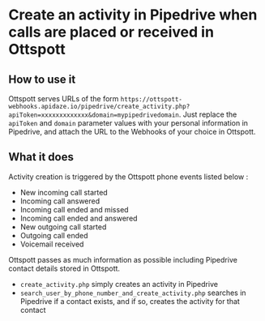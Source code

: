 # Create an activity in Pipedrive when calls are placed or received in Ottspott

## How to use it

Ottspott serves URLs of the form `https://ottspott-webhooks.apidaze.io/pipedrive/create_activity.php?apiToken=xxxxxxxxxxxxx&domain=mypipedrivedomain`. Just replace the `apiToken` and `domain` parameter values with your personal information in Pipedrive, and attach the URL to the Webhooks of your choice in Ottspott.

## What it does

Activity creation is triggered by the Ottspott phone events listed below :
- New incoming call started
- Incoming call answered
- Incoming call ended and missed
- Incoming call ended and answered
- New outgoing call started
- Outgoing call ended
- Voicemail received

Ottspott passes as much information as possible including Pipedrive contact
details stored in Ottspott.

- `create_activity.php` simply creates an activity in Pipedrive
- `search_user_by_phone_number_and_create_activity.php` searches in Pipedrive if a contact exists, and if so, creates the activity for that contact
